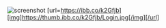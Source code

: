 
![screenshot](https://ibb.co/k2Gfjb)
[url=https://ibb.co/k2Gfjb][img]https://thumb.ibb.co/k2Gfjb/Login.jpg[/img][/url]
